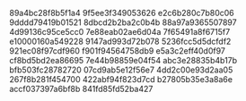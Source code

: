 89a4bc28f8b5f1a4
9f5ee3f349053626
e2c6b280c7b80c06
9dddd79419b01521
8dbcd2b2ba2c0b4b
88a97a9365507897
4d99136c95ce5cc0
7e88eab02ae6d04a
7f65491a8f6715f7
e10000160a549228
9147ad993d72b078
5236fcc5d5dcfdf2
921ec08f97cdf960
f901f94564758db9
e5a3c2eff40d0f97
cf8bd5bd2ea86695
7e44b98859e04f54
abc3e28835b4b17b
bfb503fc28782720
07cd9ab5e12f56e7
4dd2c00e93d2aa05
267f8b281f454700
422abf94f823d7cd
b27805b35e3a8a6e
accf037397a6bf8b
841fd85fd52ba427

